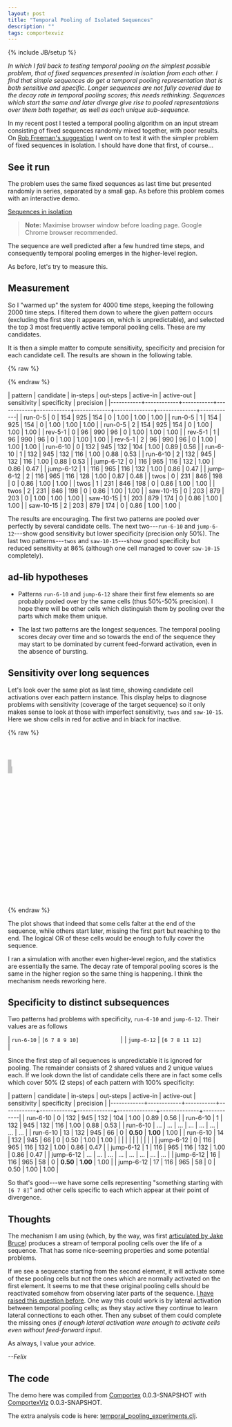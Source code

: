 ```yaml
---
layout: post
title: "Temporal Pooling of Isolated Sequences"
description: ""
tags: comportexviz
---
```

{% include JB/setup %}

_In which I fall back to testing temporal pooling on the simplest
possible problem, that of fixed sequences presented in isolation from
each other. I find that simple sequences do get a temporal pooling
representation that is both sensitive and specific. Longer sequences
are not fully covered due to the decay rate in temporal pooling
scores; this needs rethinking. Sequences which start the same and
later diverge give rise to pooled representations over them both
together, as well as each unique sub-sequence._

In my recent post I tested a temporal pooling algorithm on an input
stream consisting of fixed sequences randomly mixed together, with
poor results. On [Rob Freeman's
suggestion](http://lists.numenta.org/pipermail/nupic-theory_lists.numenta.org/2014-September/001377.html)
I went on to test it with the simpler problem of fixed sequences in
isolation. I should have done that first, of course...

## See it run

The problem uses the same fixed sequences as last time but presented
randomly in series, separated by a small gap. As before this problem
comes with an interactive demo.

[Sequences in isolation](/assets/2014-09-29/isolated_1d.html)

> __Note:__ Maximise browser window before loading page. Google Chrome
> browser recommended.

The sequence are well predicted after a few hundred time steps, and
consequently temporal pooling emerges in the higher-level region.

As before, let's try to measure this.

## Measurement

So I "warmed up" the system for 4000 time steps, keeping the following
2000 time steps. I filtered them down to where the given pattern
occurs (excluding the first step it appears on, which is
unpredictable), and selected the top 3 most frequently active temporal
pooling cells. These are my candidates.

It is then a simple matter to compute sensitivity, specificity and
precision for each candidate cell. The results are shown in the
following table.

{% raw %}
<style>
td, th { white-space: nowrap; }
</style>
{% endraw %}

|   pattern |  candidate |  in-steps |  out-steps |  active-in |  active-out |  sensitivity |  specificity |  precision |
|-----------+------------+-----------+------------+------------+-------------+--------------+--------------+------------|
|    run-0-5 |          0 |       154 |        925 |        154 |           0 |         1.00 |         1.00 |       1.00 |
|    run-0-5 |          1 |       154 |        925 |        154 |           0 |         1.00 |         1.00 |       1.00 |
|    run-0-5 |          2 |       154 |        925 |        154 |           0 |         1.00 |         1.00 |       1.00 |
|    rev-5-1 |          0 |        96 |        990 |         96 |           0 |         1.00 |         1.00 |       1.00 |
|    rev-5-1 |          1 |        96 |        990 |         96 |           0 |         1.00 |         1.00 |       1.00 |
|    rev-5-1 |          2 |        96 |        990 |         96 |           0 |         1.00 |         1.00 |       1.00 |
|   run-6-10 |          0 |       132 |        945 |        132 |         104 |         1.00 |         0.89 |       0.56 |
|   run-6-10 |          1 |       132 |        945 |        132 |         116 |         1.00 |         0.88 |       0.53 |
|   run-6-10 |          2 |       132 |        945 |        132 |         116 |         1.00 |         0.88 |       0.53 |
|  jump-6-12 |          0 |       116 |        965 |        116 |         132 |         1.00 |         0.86 |       0.47 |
|  jump-6-12 |          1 |       116 |        965 |        116 |         132 |         1.00 |         0.86 |       0.47 |
|  jump-6-12 |          2 |       116 |        965 |        116 |         128 |         1.00 |         0.87 |       0.48 |
|       twos |          0 |       231 |        846 |        198 |           0 |         0.86 |         1.00 |       1.00 |
|       twos |          1 |       231 |        846 |        198 |           0 |         0.86 |         1.00 |       1.00 |
|       twos |          2 |       231 |        846 |        198 |           0 |         0.86 |         1.00 |       1.00 |
|  saw-10-15 |          0 |       203 |        879 |        203 |           0 |         1.00 |         1.00 |       1.00 |
|  saw-10-15 |          1 |       203 |        879 |        174 |           0 |         0.86 |         1.00 |       1.00 |
|  saw-10-15 |          2 |       203 |        879 |        174 |           0 |         0.86 |         1.00 |       1.00 |

The results are encouraging. The first two patterns are pooled over
perfectly by several candidate cells. The next two---`run-6-10` and
`jump-6-12`---show good sensitivity but lower specificity (precision
only 50%). The last two patterns---`twos` and `saw-10-15`---show good
specificity but reduced sensitivity at 86% (although one cell managed
to cover `saw-10-15` completely).

## ad-lib hypotheses

* Patterns `run-6-10` and `jump-6-12` share their first few elements
so are probably pooled over by the same cells (thus 50%-50%
precision). I hope there will be other cells which distinguish them by
pooling over the parts which make them unique.

* The last two patterns are the longest sequences. The temporal
pooling scores decay over time and so towards the end of the sequence
they may start to be dominated by current feed-forward activation,
even in the absence of bursting.

## Sensitivity over long sequences

Let's look over the same plot as last time, showing candidate cell
activations over each pattern instance. This display helps to diagnose
problems with sensitivity (coverage of the target sequence) so it only
makes sense to look at those with imperfect sensitivity, `twos` and
`saw-10-15`. Here we show cells in red for active and in black for
inactive.

{% raw %}
<script src="http://variancecharts.com/cdn/variance-noncommercial-standalone-02c9f8b.min.js"
        charset="UTF-8"></script>
<style>
#runs-plot {
  width: 800px;
  height: 300px;
  margin-left: -60px;
  padding: 40px 20px 40px 60px;
  color: #444444;
  font-family: Helvetica, Arial, sans-serif;
  font-weight: bold;
  font-size: 14px;
}
#runs-plot chart {
  width: 100%;
  height: 45%;
  margin-bottom: 40px;
  background-color: rgba(0,0,0,0.05);
}
#runs-plot .legend-y {
  position: absolute;
  left: -80px;
  top: 50%;
  transform: rotate(-90deg);
}
#runs-plot .legend-x {
  position: absolute;
  width: 100%;
  text-align: center;
  bottom: -30px;
}
#runs-plot .chart-title {
  position: absolute;
  width: 100%;
  text-align: left;
  top: -20px;
}
#runs-plot point {
  width: 6px;
  height: 6px;
  margin-left: -3px;
  margin-top: -3px;
}
#runs-plot .active1 point {
  background-color: rgba(255,0,0,0.5);
}
#runs-plot .active0 point {
  background-color: rgba(0,0,0,0.5);
}
#runs-plot range {
  background-color: rgba(0,0,0,0.10);
  border: 1px solid rgba(0,0,0,0.15);
  border-width: 0px 1px;
}
</style>
<div id="runs-plot">

  <link id="twos-consistency"
      rel="variance-data"
      href="/assets/2014-09-29/isolated-twos-consistency.csv" />
  <chart data="#twos-consistency"
         map-xy="x candidate"
         scale-x-linear="0 11"
         scale-y-linear="14.5 -0.5">
    <span class="chart-title">Pattern "<tt>twos</tt>"</span>
    <span class="legend-y">15 candidate cells</span>
    <groups by="active">
    <div class="active{{active}}">
      <points></points>
    </div>
    </groups>
<div class="ranges">
<range literal-x-extent="0 1"></range>
<range literal-x-extent="2 3"></range>
<range literal-x-extent="4 5"></range>
<range literal-x-extent="6 7"></range>
</div>
  </chart>

  <link id="saw-10-15-consistency"
      rel="variance-data"
      href="/assets/2014-09-29/isolated-saw-10-15-consistency.csv" />
  <chart data="#saw-10-15-consistency"
         map-xy="x candidate"
         scale-x-linear="0 11"
         scale-y-linear="14.5 -0.5">
    <span class="chart-title">Pattern "<tt>saw-10-15</tt>"</span>
    <span class="legend-y">15 candidate cells</span>
    <span class="legend-x">Pattern instance</span>
    <groups by="active">
    <div class="active{{active}}">
      <points></points>
    </div>
    </groups>
<div class="ranges">
<range literal-x-extent="0 1"></range>
<range literal-x-extent="2 3"></range>
<range literal-x-extent="4 5"></range>
<range literal-x-extent="6 7"></range>
<range literal-x-extent="8 9"></range>
</div>
  </chart>
</div>
{% endraw %}

The plot shows that indeed that some cells falter at the end of the
sequence, while others start later, missing the first part but
reaching to the end. The logical OR of these cells would be enough to
fully cover the sequence.

I ran a simulation with another even higher-level region, and the
statistics are essentially the same. The decay rate of temporal
pooling scores is the same in the higher region so the same thing is
happening. I think the mechanism needs reworking here.


## Specificity to distinct subsequences

Two patterns had problems with specificity, `run-6-10` and
`jump-6-12`. Their values are as follows

| `run-6-10`  | `[6 7 8 9 10]             ` |
| `jump-6-12` | `[6 7 8 11 12]            ` |

Since the first step of all sequences is unpredictable it is ignored
for pooling. The remainder consists of 2 shared values and 2 unique
values each. If we look down the list of candidate cells there are in
fact some cells which cover 50% (2 steps) of each pattern with 100%
specificity:

|    pattern |  candidate |  in-steps |  out-steps |  active-in |  active-out |  sensitivity |  specificity |  precision |
|------------+------------+-----------+------------+------------+-------------+--------------+--------------+------------|
|   run-6-10 |          0 |       132 |        945 |        132 |         104 |         1.00 |         0.89 |       0.56 |
|   run-6-10 |          1 |       132 |        945 |        132 |         116 |         1.00 |         0.88 |       0.53 |
|   run-6-10 |        ... |       ... |        ... |        ... |         ... |          ... |          ... |        ... |
|   run-6-10 |         13 |       132 |        945 |         66 |           0 |     **0.50** |     **1.00** |       1.00 |
|   run-6-10 |         14 |       132 |        945 |         66 |           0 |         0.50 |         1.00 |       1.00 |
|            |            |           |            |            |             |              |              |            |
|  jump-6-12 |          0 |       116 |        965 |        116 |         132 |         1.00 |         0.86 |       0.47 |
|  jump-6-12 |          1 |       116 |        965 |        116 |         132 |         1.00 |         0.86 |       0.47 |
|  jump-6-12 |        ... |       ... |        ... |        ... |         ... |          ... |          ... |        ... |
|  jump-6-12 |         16 |       116 |        965 |         58 |           0 |     **0.50** |     **1.00** |       1.00 |
|  jump-6-12 |         17 |       116 |        965 |         58 |           0 |         0.50 |         1.00 |       1.00 |

So that's good---we have some cells representing "something starting
with `[6 7 8]`" and other cells specific to each which appear at their
point of divergence.

## Thoughts

The mechanism I am using (which, by the way, was first [articulated by
Jake
Bruce](http://lists.numenta.org/pipermail/nupic-theory_lists.numenta.org/2014-August/001112.html))
produces a stream of temporal pooling cells over the life of a
sequence. That has some nice-seeming properties and some potential
problems.

If we see a sequence starting from the second element, it will
activate some of these pooling cells but not the ones which are
normally activated on the first element. It seems to me that these
original pooling cells should be reactivated somehow from observing
later parts of the sequence. [I have raised this question
before](http://lists.numenta.org/pipermail/nupic-theory_lists.numenta.org/2014-August/001138.html).
One way this could work is by lateral activation between temporal
pooling cells; as they stay active they continue to learn lateral
connections to each other. Then any subset of them could complete the
missing ones _if enough lateral activation were enough to activate
cells even without feed-forward input_.


As always, I value your advice.

*--Felix*


## The code

The demo here was compiled from
[Comportex](https://github.com/floybix/comportex/) 0.0.3-SNAPSHOT with
[ComportexViz](https://github.com/floybix/comportexviz/) 0.0.3-SNAPSHOT.

The extra analysis code is here:
[temporal_pooling_experiments.clj](/assets/2014-09-26/temporal_pooling_experiments.clj).

